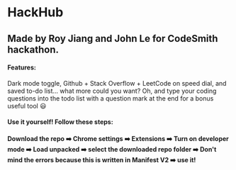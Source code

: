 # HackHub
## Made by Roy Jiang and John Le for CodeSmith hackathon. 
#### Features: 
Dark mode toggle, Github + Stack Overflow + LeetCode on speed dial, and saved to-do list... what more could you want? Oh, and type your coding questions into the todo list with a question mark at the end for a bonus useful tool :smiley:


#### Use it yourself! Follow these steps:
#### Download the repo  :arrow_right:  Chrome settings  :arrow_right:  Extensions  :arrow_right:  Turn on developer mode  :arrow_right:  Load unpacked  :arrow_right:  select the downloaded repo folder  :arrow_right:  Don't mind the errors because this is written in Manifest V2  :arrow_right:  use it! 
